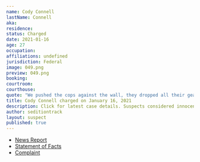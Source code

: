 ```yaml
---
name: Cody Connell
lastName: Connell
aka: 
residence: 
status: Charged
date: 2021-01-16
age: 27
occupation: 
affiliations: undefined
jurisdiction: Federal
image: 049.png
preview: 049.png
booking: 
courtroom: 
courthouse: 
quote: "We pushed the cops against the wall, they dropped all their gear and left"
title: Cody Connell charged on January 16, 2021
description: Click for latest case details. Suspects considered innocent until proven guilty.
author: seditiontrack
layout: suspect
published: true
---
```

- [News Report](https://www.knoe.com/2021/01/17/la-man-and-cousin-arrested-following-capitol-riot/)
- [Statement of Facts](https://www.justice.gov/opa/page/file/1355876/download)
- [Complaint](https://www.justice.gov/opa/page/file/1355881/download)
